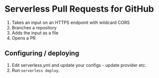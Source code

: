 # Serverless Pull Requests for GitHub

1. Takes an input on an HTTPS endpoint with wildcard CORS
1. Branches a repository
1. Adds the input as a file
1. Opens a PR


## Configuring / deploying

1. Edit serverless.yml and update your configs - update provider etc.
1. Run `serverless deploy`.